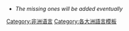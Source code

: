   - *The missing ones will be added eventually*

[Category:非洲语言](https://zh.wikipedia.org/wiki/Category:非洲语言 "wikilink") [Category:各大洲語言模板](https://zh.wikipedia.org/wiki/Category:各大洲語言模板 "wikilink")